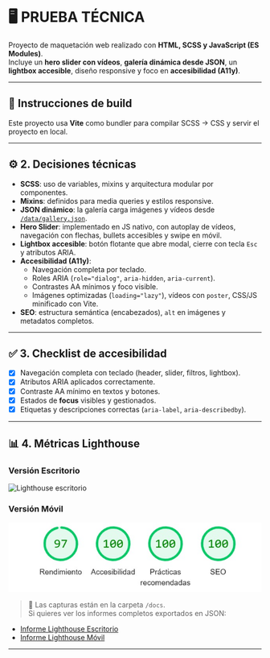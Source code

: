 # 🖥️ PRUEBA TÉCNICA  

Proyecto de maquetación web realizado con **HTML, SCSS y JavaScript (ES Modules)**.  
Incluye un **hero slider con vídeos**, **galería dinámica desde JSON**, un **lightbox accesible**, diseño responsive y foco en **accesibilidad (A11y)**.

---

## 🔨 Instrucciones de build

Este proyecto usa **Vite** como bundler para compilar SCSS → CSS y servir el proyecto en local.

---

## ⚙️ 2. Decisiones técnicas

- **SCSS**: uso de variables, mixins y arquitectura modular por componentes.  
- **Mixins**: definidos para media queries y estilos responsive.  
- **JSON dinámico**: la galería carga imágenes y vídeos desde [`/data/gallery.json`](./public/data/gallery.json).  
- **Hero Slider**: implementado en JS nativo, con autoplay de vídeos, navegación con flechas, bullets accesibles y swipe en móvil.  
- **Lightbox accesible**: botón flotante que abre modal, cierre con tecla `Esc` y atributos ARIA.  
- **Accesibilidad (A11y)**:
  - Navegación completa por teclado.  
  - Roles ARIA (`role="dialog"`, `aria-hidden`, `aria-current`).  
  - Contrastes AA mínimos y foco visible.  
  - Imágenes optimizadas (`loading="lazy"`), vídeos con `poster`, CSS/JS minificado con Vite.  
- **SEO**: estructura semántica (encabezados), `alt` en imágenes y metadatos completos.  

---

## ✅ 3. Checklist de accesibilidad

- [x] Navegación completa con teclado (header, slider, filtros, lightbox).  
- [x] Atributos ARIA aplicados correctamente.  
- [x] Contraste AA mínimo en textos y botones.  
- [x] Estados de **focus** visibles y gestionados.  
- [x] Etiquetas y descripciones correctas (`aria-label`, `aria-describedby`).  

---

## 📊 4. Métricas Lighthouse

### Versión **Escritorio**
![Lighthouse escritorio](./docs/data/lighthouse-desktop.png)

### Versión **Móvil**
![Lighthouse móvil](./docs/data/lighthouse-mobile.jpeg)

> 📌 Las capturas están en la carpeta `/docs`.  
Si quieres ver los informes completos exportados en JSON:  
- [Informe Lighthouse Escritorio](./docs/data/silviatovardev.github.io-20250831T180904-desktop.json)  
- [Informe Lighthouse Móvil](./docs/data/silviatovardev.github.io-20250831T180953-mobile.json)  

---


